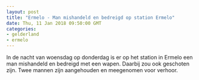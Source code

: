 ```yaml
---
layout: post
title: "Ermelo - Man mishandeld en bedreigd op station Ermelo"
date: Thu, 11 Jan 2018 09:50:00 GMT
categories: 
- gelderland 
- ermelo 
---
```


In de nacht van woensdag op donderdag is er op het station in Ermelo een man mishandeld en bedreigd met een wapen. Daarbij zou ook geschoten zijn. Twee mannen zijn aangehouden en meegenomen voor verhoor.
